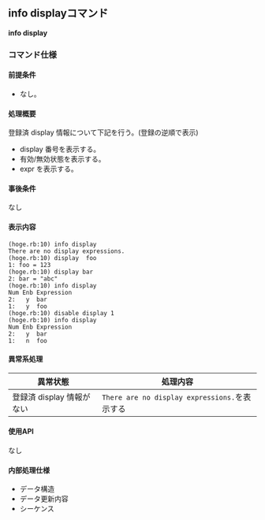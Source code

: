## info displayコマンド

**info display**  

### コマンド仕様
#### 前提条件
- なし。

#### 処理概要
登録済 display 情報について下記を行う。(登録の逆順で表示)
- display 番号を表示する。
- 有効/無効状態を表示する。
- expr を表示する。

#### 事後条件
なし

#### 表示内容

```
(hoge.rb:10) info display 
There are no display expressions.
(hoge.rb:10) display  foo
1: foo = 123
(hoge.rb:10) display bar
2: bar = "abc"
(hoge.rb:10) info display
Num Enb Expression
2:   y  bar
1:   y  foo
(hoge.rb:10) disable display 1
(hoge.rb:10) info display
Num Enb Expression
2:   y  bar
1:   n  foo
```

#### 異常系処理
|異常状態|処理内容|
|----|----|
|登録済 display 情報がない|`There are no display expressions.`を表示する|

#### 使用API
なし

#### 内部処理仕様
- データ構造
- データ更新内容
- シーケンス
